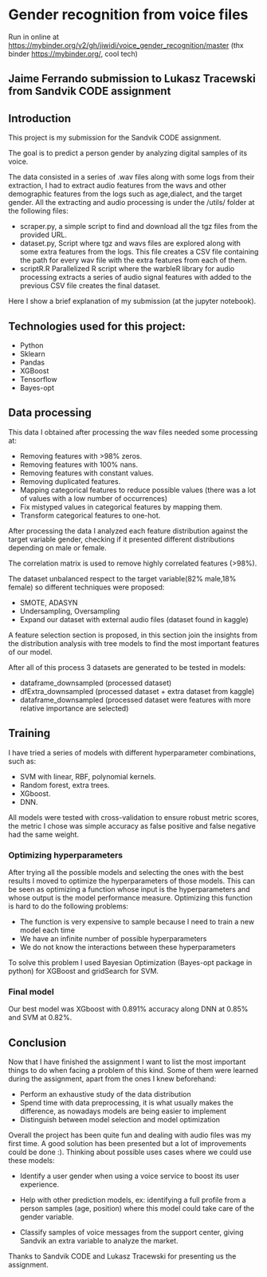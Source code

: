 # Gender recognition from voice files

Run in online at https://mybinder.org/v2/gh/jiwidi/voice_gender_recognition/master (thx binder https://mybinder.org/, cool tech)

## Jaime Ferrando submission to Lukasz Tracewski from Sandvik CODE assignment

## Introduction

This project is my submission for the Sandvik CODE assignment.

The goal is to predict a person gender by analyzing digital samples of its voice. 

The data consisted in a series of .wav files along with some logs from their extraction, I had to extract audio features from the wavs and other demographic features from the logs such as age,dialect, and the target gender. All the extracting and audio processing is under the /utils/ folder at the following files:

* scraper.py, a simple script to find and download all the tgz files from the provided URL.
* dataset.py, Script where tgz and wavs files are explored along with some extra features from the logs. This file creates a CSV file containing the path for every wav file with the extra features from each of them.
* scriptR.R Parallelized R script where the warbleR library for audio processing extracts a series of audio signal features with added to the previous CSV file creates the final dataset.

Here I show a brief explanation of my submission (at the jupyter notebook).


## Technologies used for this project:
*  Python
*  Sklearn
*  Pandas
*  XGBoost
*  Tensorflow
*  Bayes-opt

## Data processing

This data I obtained after processing the wav files needed some processing at:

* Removing features with >98% zeros.
* Removing features with 100% nans.
* Removing features with constant values.
* Removing duplicated features.
* Mapping categorical features to reduce possible values (there was a lot of values with a low number of occurrences)
* Fix mistyped values in categorical features by mapping them.
* Transform categorical features to one-hot.

After processing the data I analyzed each feature distribution against the target variable gender, checking if it presented different distributions depending on male or female.

The correlation matrix is used to remove highly correlated features (>98%).

The dataset unbalanced respect to the target variable(82% male,18% female) so different techniques were proposed:

* SMOTE, ADASYN
* Undersampling, Oversampling
* Expand our dataset with external audio files (dataset found in kaggle)

A feature selection section is proposed, in this section join the insights from the distribution analysis with tree models to find the most important features of our model.

After all of this process 3 datasets are generated to be tested in models:

* dataframe_downsampled (processed dataset)
* dfExtra_downsampled (processed dataset + extra dataset from kaggle)
* dataframe_downsampled (processed dataset were features with more relative importance are selected)

## Training

I have tried a series of models with different hyperparameter combinations, such as:
* SVM with linear, RBF, polynomial kernels.
* Random forest, extra trees.
* XGboost.
* DNN.

All models were tested with cross-validation to ensure robust metric scores, the metric I chose was simple accuracy as false positive and false negative had the same weight.

### Optimizing hyperparameters

After trying all the possible models and selecting the ones with the best results I moved to optimize the hyperparameters of those models. This can be seen as optimizing a function whose input is the hyperparameters and whose output is the model performance measure. Optimizing this function is hard to do the following problems:
* The function is very expensive to sample because I need to train a new model each time
* We have an infinite number of possible hyperparameters 
* We do not know the interactions between these hyperparameters

To solve this problem I used Bayesian Optimization (Bayes-opt package in python) for XGBoost and gridSearch for SVM.

### Final model

Our best model was XGboost with 0.891% accuracy along DNN at 0.85% and SVM at 0.82%.


## Conclusion

Now that I have finished the assignment I want to list the most important things to do when facing a problem of this kind. Some of them were learned during the assignment, apart from the ones I knew beforehand:

* Perform an exhaustive study of the data distribution
* Spend time with data preprocessing, it is what usually makes the difference, as nowadays models are being easier to implement
* Distinguish between model selection and model optimization

Overall the project has been quite fun and dealing with audio files was my first time. A good solution has been presented but a lot of improvements could be done :). Thinking about possible uses cases where we could use these models:

* Identify a user gender when using a voice service to boost its user experience.

* Help with other prediction models, ex: identifying a full profile from a person samples (age, position) where this model could take care of the gender variable.

* Classify samples of voice messages from the support center, giving Sandvik an extra variable to analyze the market.

Thanks to Sandvik CODE and Lukasz Tracewski for presenting us the assignment.
